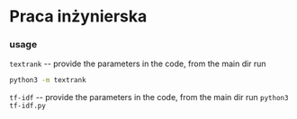 # Praca inżynierska

### usage
`textrank` -- provide the parameters in the code, from the main dir run
```sh
python3 -m textrank
```

`tf-idf` -- provide the parameters in the code, from the main dir run `python3 tf-idf.py`
